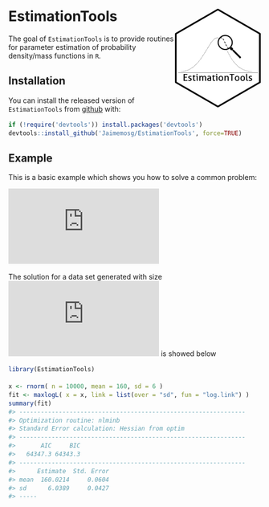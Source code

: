 
<!-- README.md is generated from README.Rmd. Please edit that file -->

# EstimationTools <img src="man/figure/ETLogo.png" align="right" height="200" align="right"/>

<!-- badges: start -->

<!-- badges: end -->

The goal of `EstimationTools` is to provide routines for parameter
estimation of probability density/mass functions in
`R`.

## Installation

<!-- You can install the released version of EstimationTools from [CRAN](https://CRAN.R-project.org) with: -->

You can install the released version of `EstimationTools` from
[github](https://github.com/Jaimemosg/EstimationTools) with:

``` r
if (!require('devtools')) install.packages('devtools')
devtools::install_github('Jaimemosg/EstimationTools', force=TRUE)
```

## Example

This is a basic example which shows you how to solve a common problem:

  
![
\\begin{aligned} 
X &\\sim N(\\mu, \\:\\sigma^2) \\\\
\\mu &= 160 \\\\
\\sigma &= 6
\\end{aligned}
](https://latex.codecogs.com/png.latex?%0A%5Cbegin%7Baligned%7D%20%0AX%20%26%5Csim%20N%28%5Cmu%2C%20%5C%3A%5Csigma%5E2%29%20%5C%5C%0A%5Cmu%20%26%3D%20160%20%5C%5C%0A%5Csigma%20%26%3D%206%0A%5Cend%7Baligned%7D%0A
"
\\begin{aligned} 
X &\\sim N(\\mu, \\:\\sigma^2) \\\\
\\mu &= 160 \\\\
\\sigma &= 6
\\end{aligned}
")  

The solution for a data set generated with size
![n=10000](https://latex.codecogs.com/png.latex?n%3D10000 "n=10000") is
showed below

``` r
library(EstimationTools)

x <- rnorm( n = 10000, mean = 160, sd = 6 )
fit <- maxlogL( x = x, link = list(over = "sd", fun = "log.link") )
summary(fit)
#> ---------------------------------------------------------------
#> Optimization routine: nlminb 
#> Standard Error calculation: Hessian from optim 
#> ---------------------------------------------------------------
#>       AIC     BIC
#>   64347.3 64343.3
#> ---------------------------------------------------------------
#>      Estimate  Std. Error
#> mean  160.0214     0.0604
#> sd      6.0389     0.0427
#> -----
```
